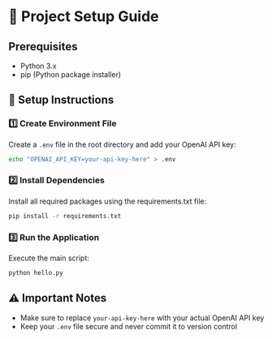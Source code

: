 # 🚀 Project Setup Guide

## Prerequisites
- Python 3.x
- pip (Python package installer)

## 📝 Setup Instructions

### 1️⃣ Create Environment File
Create a `.env` file in the root directory and add your OpenAI API key:

```bash
echo "OPENAI_API_KEY=your-api-key-here" > .env
```

### 2️⃣ Install Dependencies
Install all required packages using the requirements.txt file:

```bash
pip install -r requirements.txt
```

### 3️⃣ Run the Application
Execute the main script:

```bash
python hello.py
```

## ⚠️ Important Notes
- Make sure to replace `your-api-key-here` with your actual OpenAI API key
- Keep your `.env` file secure and never commit it to version control